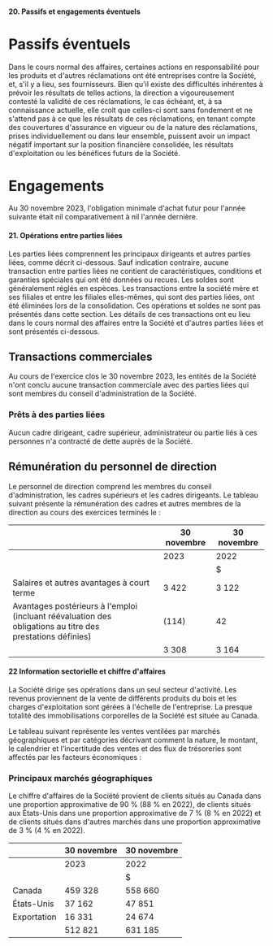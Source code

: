 #### 20. Passifs et engagements éventuels

# Passifs éventuels

Dans le cours normal des affaires, certaines actions en responsabilité pour les produits et d'autres réclamations ont été entreprises contre la Société, et, s'il y a lieu, ses fournisseurs. Bien qu'il existe des difficultés inhérentes à prévoir les résultats de telles actions, la direction a vigoureusement contesté la validité de ces réclamations, le cas échéant, et, à sa connaissance actuelle, elle croit que celles-ci sont sans fondement et ne s'attend pas à ce que les résultats de ces réclamations, en tenant compte des couvertures d'assurance en vigueur ou de la nature des réclamations, prises individuellement ou dans leur ensemble, puissent avoir un impact négatif important sur la position financière consolidée, les résultats d'exploitation ou les bénéfices futurs de la Société.

# Engagements

Au 30 novembre 2023, l'obligation minimale d'achat futur pour l'année suivante était nil comparativement à nil l'année dernière.

#### 21. Opérations entre parties liées

Les parties liées comprennent les principaux dirigeants et autres parties liées, comme décrit ci-dessous. Sauf indication contraire, aucune transaction entre parties liées ne contient de caractéristiques, conditions et garanties spéciales qui ont été données ou recues. Les soldes sont généralement réglés en espèces. Les transactions entre la société mère et ses filiales et entre les filiales elles-mêmes, qui sont des parties liées, ont été éliminées lors de la consolidation. Ces opérations et soldes ne sont pas présentés dans cette section. Les détails de ces transactions ont eu lieu dans le cours normal des affaires entre la Société et d'autres parties liées et sont présentés ci-dessous.

## Transactions commerciales

Au cours de l'exercice clos le 30 novembre 2023, les entités de la Société n'ont conclu aucune transaction commerciale avec des parties liées qui sont membres du conseil d'administration de la Société.

### Prêts à des parties liées

Aucun cadre dirigeant, cadre supérieur, administrateur ou partie liés à ces personnes n'a contracté de dette auprès de la Société.

## Rémunération du personnel de direction

Le personnel de direction comprend les membres du conseil d'administration, les cadres supérieurs et les cadres dirigeants. Le tableau suivant présente la rémunération des cadres et autres membres de la direction au cours des exercices terminés le :

|                                                                                                               | 30 novembre | 30 novembre |
|---------------------------------------------------------------------------------------------------------------|-------------|-------------|
|                                                                                                               | 2023        | 2022        |
|                                                                                                               |             | \$          |
| Salaires et autres avantages à court terme                                                                    | 3 422       | 3 122       |
| Avantages postérieurs à l'emploi (incluant réévaluation des obligations au titre des<br>prestations définies) | (114)       | 42          |
|                                                                                                               | 3 308       | 3 164       |

#### 22 Information sectorielle et chiffre d'affaires

La Société dirige ses opérations dans un seul secteur d'activité. Les revenus proviennent de la vente de différents produits du bois et les charges d'exploitation sont gérées à l'échelle de l'entreprise. La presque totalité des immobilisations corporelles de la Société est située au Canada.

Le tableau suivant représente les ventes ventilées par marchés géographiques et par catégories décrivant comment la nature, le montant, le calendrier et l'incertitude des ventes et des flux de trésoreries sont affectés par les facteurs économiques :

### Principaux marchés géographiques

Le chiffre d'affaires de la Société provient de clients situés au Canada dans une proportion approximative de 90 % (88 % en 2022), de clients situés aux États-Unis dans une proportion approximative de 7 % (8 % en 2022) et de clients situés dans d'autres marchés dans une proportion approximative de 3 % (4 % en 2022).

|             | 30 novembre | 30 novembre |
|-------------|-------------|-------------|
|             | 2023        | 2022        |
|             |             | \$          |
| Canada      | 459 328     | 558 660     |
| États-Unis  | 37 162      | 47 851      |
| Exportation | 16 331      | 24 674      |
|             | 512 821     | 631 185     |